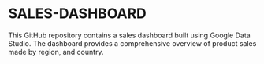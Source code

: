 # SALES-DASHBOARD
This GitHub repository contains a sales dashboard built using Google Data Studio.  The dashboard provides a comprehensive overview of product sales made by region, and country.  
